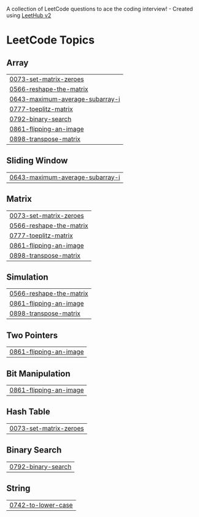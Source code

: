 A collection of LeetCode questions to ace the coding interview! - Created using [LeetHub v2](https://github.com/arunbhardwaj/LeetHub-2.0)
<!---LeetCode Topics Start-->
# LeetCode Topics
## Array
|  |
| ------- |
| [0073-set-matrix-zeroes](https://github.com/pavan022004/leetcode/tree/master/0073-set-matrix-zeroes) |
| [0566-reshape-the-matrix](https://github.com/pavan022004/leetcode/tree/master/0566-reshape-the-matrix) |
| [0643-maximum-average-subarray-i](https://github.com/pavan022004/leetcode/tree/master/0643-maximum-average-subarray-i) |
| [0777-toeplitz-matrix](https://github.com/pavan022004/leetcode/tree/master/0777-toeplitz-matrix) |
| [0792-binary-search](https://github.com/pavan022004/leetcode/tree/master/0792-binary-search) |
| [0861-flipping-an-image](https://github.com/pavan022004/leetcode/tree/master/0861-flipping-an-image) |
| [0898-transpose-matrix](https://github.com/pavan022004/leetcode/tree/master/0898-transpose-matrix) |
## Sliding Window
|  |
| ------- |
| [0643-maximum-average-subarray-i](https://github.com/pavan022004/leetcode/tree/master/0643-maximum-average-subarray-i) |
## Matrix
|  |
| ------- |
| [0073-set-matrix-zeroes](https://github.com/pavan022004/leetcode/tree/master/0073-set-matrix-zeroes) |
| [0566-reshape-the-matrix](https://github.com/pavan022004/leetcode/tree/master/0566-reshape-the-matrix) |
| [0777-toeplitz-matrix](https://github.com/pavan022004/leetcode/tree/master/0777-toeplitz-matrix) |
| [0861-flipping-an-image](https://github.com/pavan022004/leetcode/tree/master/0861-flipping-an-image) |
| [0898-transpose-matrix](https://github.com/pavan022004/leetcode/tree/master/0898-transpose-matrix) |
## Simulation
|  |
| ------- |
| [0566-reshape-the-matrix](https://github.com/pavan022004/leetcode/tree/master/0566-reshape-the-matrix) |
| [0861-flipping-an-image](https://github.com/pavan022004/leetcode/tree/master/0861-flipping-an-image) |
| [0898-transpose-matrix](https://github.com/pavan022004/leetcode/tree/master/0898-transpose-matrix) |
## Two Pointers
|  |
| ------- |
| [0861-flipping-an-image](https://github.com/pavan022004/leetcode/tree/master/0861-flipping-an-image) |
## Bit Manipulation
|  |
| ------- |
| [0861-flipping-an-image](https://github.com/pavan022004/leetcode/tree/master/0861-flipping-an-image) |
## Hash Table
|  |
| ------- |
| [0073-set-matrix-zeroes](https://github.com/pavan022004/leetcode/tree/master/0073-set-matrix-zeroes) |
## Binary Search
|  |
| ------- |
| [0792-binary-search](https://github.com/pavan022004/leetcode/tree/master/0792-binary-search) |
## String
|  |
| ------- |
| [0742-to-lower-case](https://github.com/pavan022004/leetcode/tree/master/0742-to-lower-case) |
<!---LeetCode Topics End-->